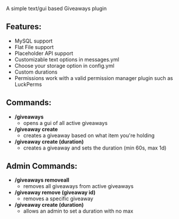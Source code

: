 A simple text/gui based Giveaways plugin

## Features:
- MySQL support
- Flat File support
- Placeholder API support
- Customizable text options in messages.yml
- Choose your storage option in config.yml
- Custom durations
- Permissions work with a valid permission manager plugin such as LuckPerms

## Commands:
- **/giveaways**
  - opens a gui of all active giveaways
- **/giveaway create**
  - creates a giveaway based on what item you're holding
- **/giveaway create (duration)**
  - creates a giveaway and sets the duration (min 60s, max 1d)

## Admin Commands:
- **/giveaways removeall**
  - removes all giveaways from active giveaways
- **/giveaway remove (giveaway id)**
  - removes a specific giveaway
- **/giveaway create (duration)**
  - allows an admin to set a duration with no max
